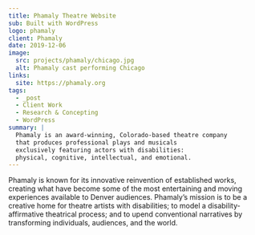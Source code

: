 ```yaml
---
title: Phamaly Theatre Website
sub: Built with WordPress
logo: phamaly
client: Phamaly
date: 2019-12-06
image:
  src: projects/phamaly/chicago.jpg
  alt: Phamaly cast performing Chicago
links:
  site: https://phamaly.org
tags:
  - _post
  - Client Work
  - Research & Concepting
  - WordPress
summary: |
  Phamaly is an award-winning, Colorado-based theatre company
  that produces professional plays and musicals
  exclusively featuring actors with disabilities:
  physical, cognitive, intellectual, and emotional.
---
```


Phamaly is known for its innovative reinvention of established works,
creating what have become some of the most
entertaining and moving experiences available to Denver audiences.
Phamaly’s mission is to be a creative home
for theatre artists with disabilities;
to model a disability-affirmative theatrical process;
and to upend conventional narratives
by transforming individuals, audiences, and the world.
